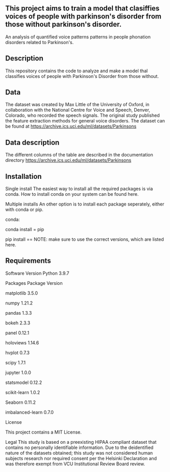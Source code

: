 ## This project aims to train a model that clasiffies voices of people with parkinson's disorder from those without parkinson's disorder. 
An analysis of quantified voice patterns patterns in people phonation disorders related to Parkinson's.

## Description 

This repository contains the code to analyze and make a model thal classifies voices of people with Parkinson's Disorder from those without.

## Data

The dataset was created by Max Little of the University of Oxford, in collaboration with the National Centre for Voice and Speech, Denver, Colorado, who recorded the speech signals. The original study published the feature extraction methods for general voice disorders.
The dataset can be found at https://archive.ics.uci.edu/ml/datasets/Parkinsons

## Data description

The different columns of the table are described in the documentation directory https://archive.ics.uci.edu/ml/datasets/Parkinsons

## Installation

Single install
The easiest way to install all the required packages is via conda. How to install conda on your system can be found here.

Multiple installs
An other option is to install each package seperately, either with conda or pip.

conda:

  conda install <PACKAGE>=<VERSION>
pip

  pip install <PACKAGE>==<VERSION>
NOTE: make sure to use the correct versions, which are listed here.


## Requirements
  
Software	Version
Python	3.9.7

Packages Package	 Version
  
matplotlib   3.5.0   
  
numpy	1.21.2

pandas	1.3.3
  
bokeh	2.3.3

panel	0.12.1

holoviews	1.14.6
  
hvplot	0.7.3

scipy	1.7.1

jupyter	1.0.0

statsmodel	0.12.2

scikit-learn  1.0.2  

Seaborn  0.11.2  

imbalanced-learn   0.7.0 

License

This project contains a MIT License.

Legal
This study is based on a preexisting HIPAA compliant dataset that contains no personally identifiable information. Due to the deidentified nature of the datasets obtained; this study was not considered human subjects research nor required consent per the Helsinki Declaration and was therefore exempt from VCU Institutional Review Board review.
